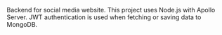 Backend for social media website.
This project uses Node.js with Apollo Server. 
JWT authentication is used when fetching or saving data to MongoDB.
